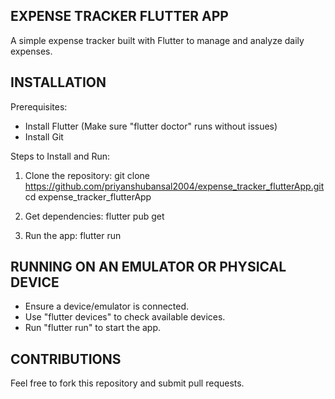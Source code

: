 EXPENSE TRACKER FLUTTER APP
----------------------------

A simple expense tracker built with Flutter to manage and analyze daily expenses.

INSTALLATION
------------

Prerequisites:
- Install Flutter (Make sure "flutter doctor" runs without issues)
- Install Git

Steps to Install and Run:

1. Clone the repository:
   git clone https://github.com/priyanshubansal2004/expense_tracker_flutterApp.git
   cd expense_tracker_flutterApp

2. Get dependencies:
   flutter pub get

3. Run the app:
   flutter run

RUNNING ON AN EMULATOR OR PHYSICAL DEVICE
-----------------------------------------

- Ensure a device/emulator is connected.
- Use "flutter devices" to check available devices.
- Run "flutter run" to start the app.

CONTRIBUTIONS
-------------

Feel free to fork this repository and submit pull requests.
